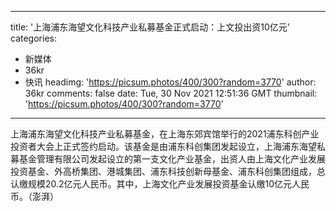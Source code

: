 
---
title: '上海浦东海望文化科技产业私募基金正式启动：上文投出资10亿元'
categories: 
 - 新媒体
 - 36kr
 - 快讯
headimg: 'https://picsum.photos/400/300?random=3770'
author: 36kr
comments: false
date: Tue, 30 Nov 2021 12:51:36 GMT
thumbnail: 'https://picsum.photos/400/300?random=3770'
---

<div>   
上海浦东海望文化科技产业私募基金，在上海东郊宾馆举行的2021浦东科创产业投资者大会上正式签约启动。该基金是由浦东科创集团发起设立，上海浦东海望私募基金管理有限公司发起设立的第一支文化产业基金，出资人由上海文化产业发展投资基金、外高桥集团、港城集团、浦东科技创新母基金、浦东科创集团组成，总认缴规模20.2亿元人民币。其中，上海文化产业发展投资基金认缴10亿元人民币。（澎湃）  
</div>
            